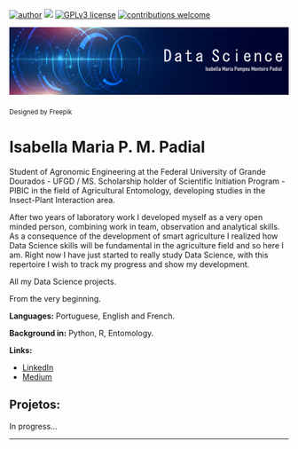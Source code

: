 [![author](https://img.shields.io/badge/author-isabellapompeu-red.svg)](https://www.linkedin.com/in/carlosfab) [![](https://img.shields.io/badge/python-3.7+-blue.svg)](https://www.python.org/downloads/release/python-365/) [![GPLv3 license](https://img.shields.io/badge/License-GPLv3-blue.svg)](http://perso.crans.org/besson/LICENSE.html) [![contributions welcome](https://img.shields.io/badge/contributions-welcome-brightgreen.svg?style=flat)](https://github.com/carlosfab/data_science/issues)

<p align="center">
  <img src="banner.png" >
</p>
<sub>Designed by Freepik</sub>

# Isabella Maria P. M. Padial

Student of Agronomic Engineering at the Federal University of Grande Dourados - UFGD / MS. Scholarship holder of Scientific Initiation Program - PIBIC in the field of Agricultural Entomology, developing studies in the Insect-Plant Interaction area.

After two years of laboratory work I developed myself as a very open minded person, combining work in team, observation and analytical skills. As a consequence of the development of smart agriculture I realized how Data Science skills will be fundamental in the agriculture field and so here I am. Right now I have just started to really study Data Science, with this repertoire I wish to track my progress and show my development.

All my Data Science projects.

From the very beginning.

**Languages:** Portuguese, English and French.

**Background in:** Python, R, Entomology.

**Links:**
* [LinkedIn](https://www.linkedin.com/in/isabella-maria-pompeu-monteiro-padial-ab4571169/)
* [Medium](https://www.medium.com)


## Projetos:
In progress...

---
